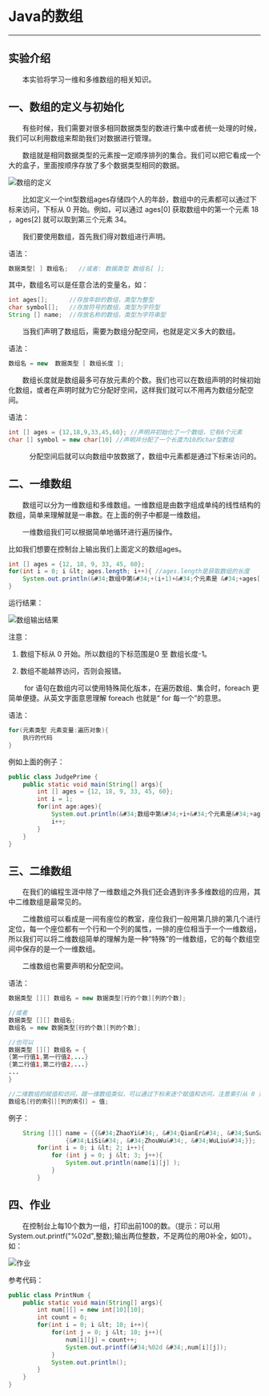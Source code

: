 # Java的数组


---

## 实验介绍 ##

　　本实验将学习一维和多维数组的相关知识。

## 一、数组的定义与初始化 ##

　　有些时候，我们需要对很多相同数据类型的数进行集中或者统一处理的时候，我们可以利用数组来帮助我们对数据进行管理。

　　数组就是相同数据类型的元素按一定顺序排列的集合。我们可以把它看成一个大的盒子，里面按顺序存放了多个数据类型相同的数据。

![数组的定义](https://dn-anything-about-doc.qbox.me/document-uid79144labid1052timestamp1434356533170.png?watermark/1/image/aHR0cDovL3N5bC1zdGF0aWMucWluaXVkbi5jb20vaW1nL3dhdGVybWFyay5wbmc=/dissolve/60/gravity/SouthEast/dx/0/dy/10)

　　比如定义一个int型数组ages存储四个人的年龄，数组中的元素都可以通过下标来访问，下标从 0 开始。例如，可以通过 ages[0] 获取数组中的第一个元素 18 ，ages[2] 就可以取到第三个元素 34。

　　我们要使用数组，首先我们得对数组进行声明。

语法：

```java
数据类型[ ] 数组名;   //或者: 数据类型 数组名[ ];
```

其中，数组名可以是任意合法的变量名，如：

```java
int ages[];      //存放年龄的数组，类型为整型
char symbol[];   //存放符号的数组，类型为字符型
String [] name;  //存放名称的数组，类型为字符串型
```

　　当我们声明了数组后，需要为数组分配空间，也就是定义多大的数组。

语法：

```java
数组名 = new  数据类型 [ 数组长度 ];
```

　　数组长度就是数组最多可存放元素的个数。我们也可以在数组声明的时候初始化数组，或者在声明时就为它分配好空间，这样我们就可以不用再为数组分配空间。

语法：

```java
int [] ages = {12,18,9,33,45,60}; //声明并初始化了一个数组，它有6个元素
char [] symbol = new char[10] //声明并分配了一个长度为10的char型数组
```

　　　分配空间后就可以向数组中放数据了，数组中元素都是通过下标来访问的。


## 二、一维数组 ##

　　数组可以分为一维数组和多维数组。一维数组是由数字组成单纯的线性结构的数组，简单来理解就是一串数。在上面的例子中都是一维数组。

　　一维数组我们可以根据简单地循环进行遍历操作。

比如我们想要在控制台上输出我们上面定义的数组ages。

```java
int [] ages = {12, 18, 9, 33, 45, 60};
for(int i = 0; i &lt; ages.length; i++){ //ages.length是获取数组的长度
    System.out.println(&#34;数组中第&#34;+(i+1)+&#34;个元素是 &#34;+ages[i]); //数组下标是从零开始，一定要注意
}
```

运行结果：

![数组输出结果](https://dn-anything-about-doc.qbox.me/document-uid79144labid1052timestamp1434356277163.png?watermark/1/image/aHR0cDovL3N5bC1zdGF0aWMucWluaXVkbi5jb20vaW1nL3dhdGVybWFyay5wbmc=/dissolve/60/gravity/SouthEast/dx/0/dy/10)

注意：

1. 数组下标从 0 开始。所以数组的下标范围是0 至 数组长度-1。

2. 数组不能越界访问，否则会报错。

　　 for 语句在数组内可以使用特殊简化版本，在遍历数组、集合时，foreach 更简单便捷。从英文字面意思理解 foreach 也就是“ for 每一个”的意思。

语法：

```java
for(元素类型 元素变量:遍历对象){
    执行的代码
}
```

例如上面的例子：

```java
public class JudgePrime {
	public static void main(String[] args){
		int [] ages = {12, 18, 9, 33, 45, 60};
		int i = 1;
		for(int age:ages){
		    System.out.println(&#34;数组中第&#34;+i+&#34;个元素是&#34;+age);
		    i++;
		}
	}
}
```


## 三、二维数组 ##

　　在我们的编程生涯中除了一维数组之外我们还会遇到许多多维数组的应用，其中二维数组是最常见的。

　　二维数组可以看成是一间有座位的教室，座位我们一般用第几排的第几个进行定位，每一个座位都有一个行和一个列的属性，一排的座位相当于一个一维数组，所以我们可以将二维数组简单的理解为是一种“特殊”的一维数组，它的每个数组空间中保存的是一个一维数组。

　　二维数组也需要声明和分配空间。

语法：

```java
数据类型 [][] 数组名 = new 数据类型[行的个数][列的个数];

//或者
数据类型 [][] 数组名;
数组名 = new 数据类型[行的个数][列的个数];

//也可以
数据类型 [][] 数组名 = {
{第一行值1,第一行值2,...}
{第二行值1,第二行值2,...}
...
}

//二维数组的赋值和访问，跟一维数组类似，可以通过下标来逐个赋值和访问，注意索引从 0 开始
数组名[行的索引][列的索引] = 值;
```

例子：

```java
	String [][] name = {{&#34;ZhaoYi&#34;, &#34;QianEr&#34;, &#34;SunSan&#34;},
				{&#34;LiSi&#34;, &#34;ZhouWu&#34;, &#34;WuLiu&#34;}};
		for(int i = 0; i &lt; 2; i++){
			for (int j = 0; j &lt; 3; j++){
				System.out.println(name[i][j] );
			}
		}
```

## 四、作业 ##

　　在控制台上每10个数为一组，打印出前100的数。（提示：可以用System.out.printf(&#34;%02d&#34;,整数);输出两位整数，不足两位的用0补全，如01）。
如：

![作业](https://dn-anything-about-doc.qbox.me/document-uid79144labid1052timestamp1434356347954.png?watermark/1/image/aHR0cDovL3N5bC1zdGF0aWMucWluaXVkbi5jb20vaW1nL3dhdGVybWFyay5wbmc=/dissolve/60/gravity/SouthEast/dx/0/dy/10)

参考代码：
```java
public class PrintNum {
	public static void main(String[] args){
		int num[][] = new int[10][10];
		int count = 0;
		for(int i = 0; i &lt; 10; i++){
			for(int j = 0; j &lt; 10; j++){
				num[i][j] = count++;
				System.out.printf(&#34;%02d &#34;,num[i][j]);
			}
			System.out.println();
		}
	}
}
```

